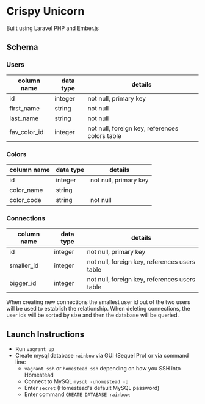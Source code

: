 # Crispy Unicorn
Built using Laravel PHP and Ember.js

## Schema
### Users
column name | data type | details
-|-|-
id | integer | not null, primary key
first_name | string | not null
last_name | string | not null
fav_color_id | integer | not null, foreign key, references colors table

### Colors
column name | data type | details
-|-|-
id | integer | not null, primary key
color_name | string |
color_code | string | not null

### Connections
column name | data type | details
-|-|-
id | integer | not null, primary key
smaller_id | integer | not null, foreign key, references users table
bigger_id | integer | not null, foreign key, references users table
When creating new connections the smallest user id out of the two users will be used to establish the relationship. When deleting connections, the user ids will be sorted by size and then the database will be queried.

## Launch Instructions
* Run `vagrant up`
* Create mysql database `rainbow` via GUI (Sequel Pro) or via command line:
  * `vagrant ssh` or `homestead ssh` depending on how you SSH into Homestead
  * Connect to MySQL `mysql -uhomestead -p`
  * Enter `secret` (Homestead's default MySQL password)
  * Enter command `CREATE DATABASE rainbow`;
